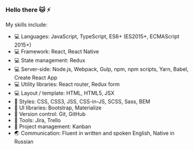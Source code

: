 ### Hello there :cat: :zap:

My skills include:
- :computer: Languages: JavaScript, TypeScript, ES6+ (ES2015+, ECMAScript 2015+)
- :computer: Framework: React, React Native
- :computer: State management: Redux
- :computer: Server-side: Node.js, Webpack, Gulp, npm, npm scripts, Yarn, Babel, Create React App
- :computer: Utility libraries: React router, Redux form
- :computer: Layout / template: HTML, HTML5, JSX
- :watermelon: Styles: CSS, CSS3, JSS, CSS-in-JS, SCSS, Sass, BEM
- :watermelon: UI libraries: Bootstrap, Materialize
- :electric_plug: Version control: Git, GitHub
- :electric_plug: Tools: Jira, Trello
- :electric_plug: Project management: Kanban
- :earth_asia: Communication: Fluent in written and spoken English, Native in Russian
